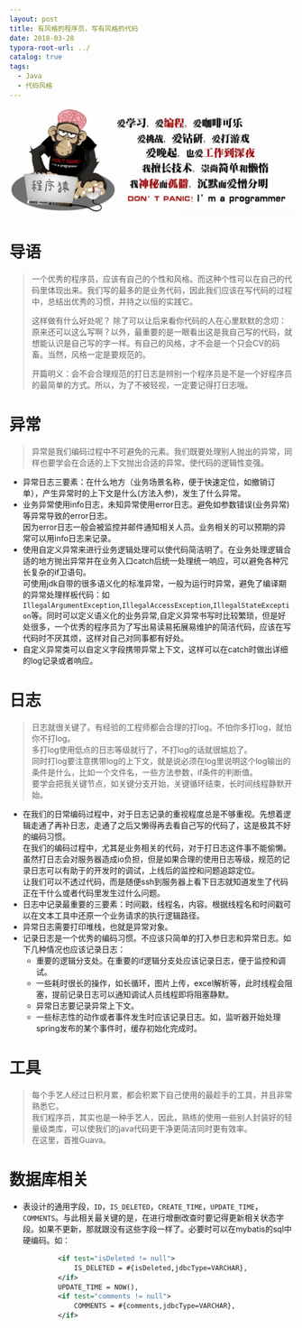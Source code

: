 ```yaml
---
layout: post
title: 有风格的程序员，写有风格的代码
date: 2018-03-28
typora-root-url: ../
catalog: true
tags:
  - Java
  - 代码风格
---
```


![img](/img/2018-03-28-有风格的程序员，写有风格的代码/1168906-20180405220926792-448476327.png)

# 导语

> 一个优秀的程序员，应该有自己的个性和风格。而这种个性可以在自己的代码里体现出来。我们写的最多的是业务代码，因此我们应该在写代码的过程中，总结出优秀的习惯，并持之以恒的实践它。
> 
> 这样做有什么好处呢？
> 除了可以让后来看你代码的人在心里默默的念叨：原来还可以这么写啊？以外，最重要的是一眼看出这是我自己写的代码，就想能认识是自己写的字一样。有自己的风格，才不会是一个只会CV的码畜。当然，风格一定是要规范的。
> 
> 开篇明义：会不会合理规范的打日志是辨别一个程序员是不是一个好程序员的最简单的方式。所以，为了不被轻视，一定要记得打日志哦。

# 异常

> 异常是我们编码过程中不可避免的元素。我们既要处理别人抛出的异常，同样也要学会在合适的上下文抛出合适的异常。使代码的逻辑性变强。

- 异常日志三要素：在什么地方（业务场景名称，便于快速定位，如撤销订单），产生异常时的上下文是什么(方法入参)，发生了什么异常。
- 业务异常使用info日志，未知异常使用error日志。避免如参数错误(业务异常)等异常导致的error日志。  
  因为error日志一般会被监控并邮件通知相关人员。业务相关的可以预期的异常可以用info日志来记录。
- 使用自定义异常来进行业务逻辑处理可以使代码简洁明了。在业务处理逻辑合适的地方抛出异常并在业务入口catch后统一处理统一响应，可以避免各种冗长复杂的if卫语句。  
  可使用jdk自带的很多语义化的标准异常，一般为运行时异常，避免了编译期的异常处理样板代码：如`IllegalArgumentException`,`IllegalAccessException`,`IllegalStateException`等。同时可以定义语义化的业务异常,自定义异常书写时比较繁琐，但是好处很多，一个优秀的程序员为了写出易读易拓展易维护的简洁代码，应该在写代码时不厌其烦，这样对自己对同事都有好处。
- 自定义异常类可以自定义字段携带异常上下文，这样可以在catch时做出详细的log记录或者响应。

# 日志

> 日志就很关键了。有经验的工程师都会合理的打log。不怕你多打log，就怕你不打log。  
> 多打log使用低点的日志等级就行了，不打log的话就很尴尬了。  
> 同时打log要注意携带log的上下文，就是说必须在log里说明这个log输出的条件是什么，比如一个文件名，一些方法参数，if条件的判断值。  
> 要学会把我关键节点，如关键分支开始，关键循环结束，长时间线程静默开始。

- 在我们的日常编码过程中，对于日志记录的重视程度总是不够重视。先想着逻辑走通了再补日志，走通了之后又懒得再去看自己写的代码了，这是极其不好的编码习惯。  
  在我们的编码过程中，尤其是业务相关的代码，对于打日志这件事不能偷懒。虽然打日志会对服务器造成io负担，但是如果合理的使用日志等级，规范的记录日志可以有助于的开发时的调试，上线后的监控和问题追踪定位。  
  让我们可以不透过代码，而是随便ssh到服务器上看下日志就知道发生了代码正在干什么或者代码里发生过什么问题。
- 日志中记录最重要的三要素：时间戳，线程名，内容。根据线程名和时间戳可以在文本工具中还原一个业务请求的执行逻辑路径。
- 异常日志需要打印堆栈，也就是异常对象。
- 记录日志是一个优秀的编码习惯。不应该只简单的打入参日志和异常日志。如下几种情况也应该记录日志：
  - 重要的逻辑分支处。在重要的if逻辑分支处应该记录日志，便于监控和调试。
  - 一些耗时很长的操作，如长循环，图片上传，excel解析等，此时线程会阻塞，提前记录日志可以通知调试人员线程即将阻塞静默。
  - 异常日志要记录异常上下文。
  - 一些标志性的动作或者事件发生时应该记录日志。如，监听器开始处理spring发布的某个事件时，缓存初始化完成时。

# 工具

> 每个手艺人经过日积月累，都会积累下自己使用的最趁手的工具，并且非常熟悉它。  
> 我们程序员，其实也是一种手艺人，因此，熟练的使用一些别人封装好的轻量级类库，可以使我们的java代码更干净更简洁同时更有效率。  
> 在这里，首推Guava。

# 数据库相关

> 

- 表设计的通用字段，`ID`，`IS_DELETED`，`CREATE_TIME`，`UPDATE_TIME`，`COMMENTS`。与此相关最关键的是，在进行增删改查时要记得更新相关状态字段。如果不更新，那就跟没有这些字段一样了。必要时可以在mybatis的sql中硬编码。如：

```xml
            <if test="isDeleted != null">
                IS_DELETED = #{isDeleted,jdbcType=VARCHAR},
            </if>
            UPDATE_TIME = NOW(),
            <if test="comments != null">
                COMMENTS = #{comments,jdbcType=VARCHAR},
            </if>
```
